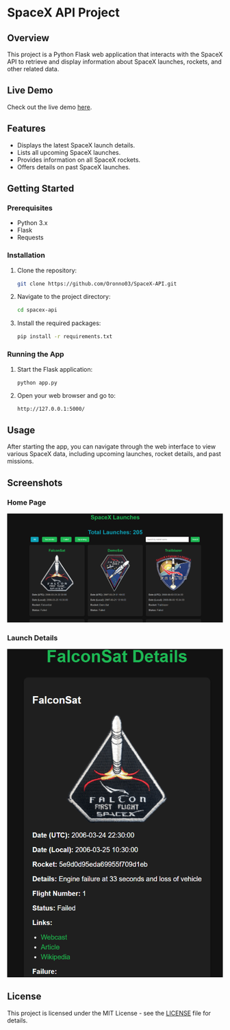 # SpaceX API Project

## Overview

This project is a Python Flask web application that interacts with the SpaceX API to retrieve and display information about SpaceX launches, rockets, and other related data.

## Live Demo

Check out the live demo [here](https://spacex-api-51ff.onrender.com/).

## Features

- Displays the latest SpaceX launch details.
- Lists all upcoming SpaceX launches.
- Provides information on all SpaceX rockets.
- Offers details on past SpaceX launches.

## Getting Started

### Prerequisites

- Python 3.x
- Flask
- Requests

### Installation

1. Clone the repository:

   ```sh
   git clone https://github.com/Oronno03/SpaceX-API.git
   ```

2. Navigate to the project directory:

   ```sh
   cd spacex-api
   ```

3. Install the required packages:
   ```sh
   pip install -r requirements.txt
   ```

### Running the App

1. Start the Flask application:

   ```sh
   python app.py
   ```

2. Open your web browser and go to:
   ```
   http://127.0.0.1:5000/
   ```

## Usage

After starting the app, you can navigate through the web interface to view various SpaceX data, including upcoming launches, rocket details, and past missions.

## Screenshots

### Home Page

![Home Page](./homepage.png)

### Launch Details

![Launch Details](./launch.png)

## License

This project is licensed under the MIT License - see the [LICENSE](LICENSE) file for details.
